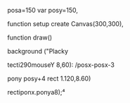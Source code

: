 posa=150 var posy=150,

function setup create Canvas(300,300),

function draw()

background ("Placky

tecti290mouseY 8,60): /posx-posx-3

pony posy+4 rect 1.120,8.60)

rectiponx.ponya8);⁴

